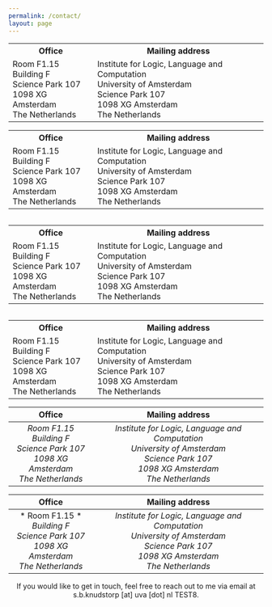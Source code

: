 ```yaml
---
permalink: /contact/
layout: page
---
```


<center>
  <table>
    <tr>
      <th>Office</th>
      <th>Mailing address</th>
    </tr>
    <tr>
      <td>Room F1.15<br />Building F<br />Science Park 107<br />1098 XG Amsterdam<br />The Netherlands</td>
      <td>Institute for Logic, Language and Computation<br />University of Amsterdam<br />Science Park 107<br />1098 XG Amsterdam<br />The Netherlands</td>
    </tr>
  </table>
</center>


<style>
.centered-table {
  margin-left: auto;
  margin-right: auto;
}
</style>

<div class="centered-table">
  <table>
    <tr>
      <th>Office</th>
      <th>Mailing address</th>
    </tr>
    <tr>
      <td>Room F1.15<br />Building F<br />Science Park 107<br />1098 XG Amsterdam<br />The Netherlands</td>
      <td>Institute for Logic, Language and Computation<br />University of Amsterdam<br />Science Park 107<br />1098 XG Amsterdam<br />The Netherlands</td>
    </tr>
  </table>
</div>

<div style="display: flex; justify-content: center; text-align: center;">
  <table>
    <tr>
      <th>Office</th>
      <th>Mailing address</th>
    </tr>
    <tr>
      <td>Room F1.15<br />Building F<br />Science Park 107<br />1098 XG Amsterdam<br />The Netherlands</td>
      <td>Institute for Logic, Language and Computation<br />University of Amsterdam<br />Science Park 107<br />1098 XG Amsterdam<br />The Netherlands</td>
    </tr>
  </table>
</div>

<div style="text-align: center;">
  <table>
    <tr>
      <th>Office</th>
      <th>Mailing address</th>
    </tr>
    <tr>
      <td>Room F1.15<br />Building F<br />Science Park 107<br />1098 XG Amsterdam<br />The Netherlands</td>
      <td>Institute for Logic, Language and Computation<br />University of Amsterdam<br />Science Park 107<br />1098 XG Amsterdam<br />The Netherlands</td>
    </tr>
  </table>
</div>


| Office | Mailing address |
| :---: | :---: |
| *Room F1.15*<br /> *Building F*<br /> *Science Park 107*<br /> *1098 XG Amsterdam*<br /> *The Netherlands* | *Institute for Logic, Language and Computation*<br /> *University of Amsterdam*<br /> *Science Park 107*<br /> *1098 XG Amsterdam*<br /> *The Netherlands* |

| Office | Mailing address |
| :---: | :---: |
| *                 Room F1.15                  *<br /> *Building F*<br /> *Science Park 107*<br /> *1098 XG Amsterdam*<br /> *The Netherlands* | *Institute for Logic, Language and Computation*<br /> *University of Amsterdam*<br /> *Science Park 107*<br /> *1098 XG Amsterdam*<br /> *The Netherlands* |

<p style="text-align: center;">If you would like to get in touch, feel free to reach out to me via email at s.b.knudstorp [at] uva [dot] nl TEST8.</p>

